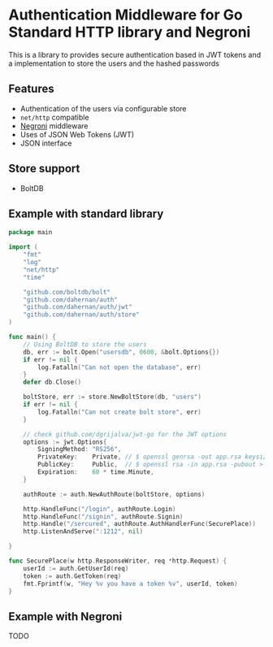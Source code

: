 # Authentication Middleware for Go Standard HTTP library and Negroni

This is a library to provides secure authentication based in JWT tokens and a implementation to store the users and the hashed passwords

## Features

* Authentication of the users via configurable store
* `net/http` compatible
* [Negroni](https://github.com/codegangsta/negroni) middleware
* Uses of JSON Web Tokens (JWT) 
* JSON interface

## Store support

* BoltDB

## Example with standard library

```go
package main

import (
	"fmt"
	"log"
	"net/http"
	"time"

	"github.com/boltdb/bolt"
	"github.com/dahernan/auth"
	"github.com/dahernan/auth/jwt"
	"github.com/dahernan/auth/store"
)

func main() {
	// Using BoltDB to store the users
	db, err := bolt.Open("usersdb", 0600, &bolt.Options{})
	if err != nil {
		log.Fatalln("Can not open the database", err)
	}
	defer db.Close()

	boltStore, err := store.NewBoltStore(db, "users")
	if err != nil {
		log.Fatalln("Can not create bolt store", err)
	}

	// check github.com/dgrijalva/jwt-go for the JWT options
	options := jwt.Options{
		SigningMethod: "RS256",
		PrivateKey:    Private, // $ openssl genrsa -out app.rsa keysize
		PublicKey:     Public,  // $ openssl rsa -in app.rsa -pubout > app.rsa.pub
		Expiration:    60 * time.Minute,
	}

	authRoute := auth.NewAuthRoute(boltStore, options)

	http.HandleFunc("/login", authRoute.Login)
	http.HandleFunc("/signin", authRoute.Signin)
	http.Handle("/sercured", authRoute.AuthHandlerFunc(SecurePlace))
	http.ListenAndServe(":1212", nil)

}

func SecurePlace(w http.ResponseWriter, req *http.Request) {
	userId := auth.GetUserId(req)
	token := auth.GetToken(req)
	fmt.Fprintf(w, "Hey %v you have a token %v", userId, token)
}
```

## Example with Negroni


TODO